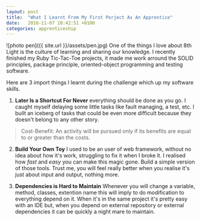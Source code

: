 ```yaml
---
layout: post
title:  "What I Learnt From My First Porject As An Apprentice"
date:   2016-11-07 10:42:51 +0100
categories: apprenticeship
---
```

![photo pen]({{ site.url }}/assets/pen.jpg)
One of the things I love about 8th Light is the culture of learning and
sharing our knowledge. I recently finished my Ruby Tic-Tac-Toe projects,
it made me work arround the SOLID principles, package principle, oriented-object
programming and testing software.

Here are 3 import things I learnt during the challenge which up my software
skills.

1. **Later Is a Shortcut For Never** everything should be done as you go. I
caught myself delaying some little tasks like fault managing, a test, etc.
I built an iceberg of tasks that could be even more difficult because they
doesn't belong to any other story.

> Cost-Benefit: An activity will be pursued only if its benefits are equal to
or greater than the costs.

2. **Build Your Own Toy** I used to be an user of web framework, without no
idea about how it's work, struggling to fix it when I broke it. I realised how
*fast* and *easy* you can make this magic gone. Build a simple version of those
tools. Trust me, you will feel really better when you realise it's just about
input and output, nothing more.

3. **Dependencies is Hard to Maintain**
Whenever you will change a variable, method, classes, extention name this
will imply to do modification to everything depend on it. When it's in the
same project it's pretty easy with an IDE but, when you depend on external
repository or external dependencies it can be quickly a night mare to maintain.
